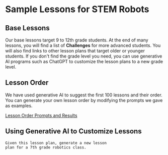 # Sample Lessons for STEM Robots

## Base Lessons

Our base lessons target 9 to 12th grade students.
At the end of many lessons, you will find a list of
**Challenges** for more advanced students.
You will also find links to other lesson plans
that target older or younger students.  If
you don't find the grade level you need, you can
use generative AI programs such as ChatGPT to customize
the lesson plans to a new grade level.

## Lesson Order

We have used generative AI to suggest the first 100 lessons
and their order.  You can generate your own lesson
order by modifying the prompts we gave as examples.

[Lesson Order Prompts and Results](./01-lesson-order.md)

## Using Generative AI to Customize Lessons

```linenums='0'
Given this lesson plan, generate a new lesson 
plan for a 7th grade robotics class.
```